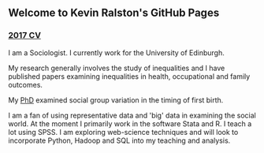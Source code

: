 ## Welcome to Kevin Ralston's GitHub Pages

### [2017 CV](https://github.com/kevralston/kevralston.github.io/blob/master/C.V.2017.v2.docx) 

I am a Sociologist. I currently work for the University of Edinburgh.

My research generally involves the study of inequalities and I have published papers examining inequalities in health, occupational and family outcomes. 

My [PhD](https://dspace.stir.ac.uk/bitstream/1893/9815/1/Childbearing_and_First_Birth_in_Scotland_16may12_v.1.4.pdf) examined social group variation in the timing of first birth. 

I am a fan of using representative data and 'big' data in examining the social world. At the moment I primarily work in the software Stata and R. I teach a lot using SPSS. I am exploring web-science techniques and will look to incorporate Python, Hadoop and SQL into my teaching and analysis.
